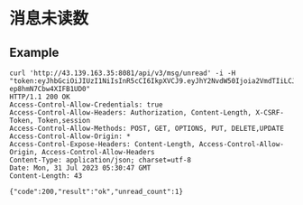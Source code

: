 # 消息未读数

## Example



    curl 'http://43.139.163.35:8081/api/v3/msg/unread' -i -H "token:eyJhbGciOiJIUzI1NiIsInR5cCI6IkpXVCJ9.eyJhY2NvdW50Ijoia2VmdTIiLCJjcmVhdGVfdGltZSI6MTY5MDc3MjA0M30.YGn09hmgk53lzVJMXJJGAC7-ep8hmN7Cbw4XIFB1UD0"   
    HTTP/1.1 200 OK
    Access-Control-Allow-Credentials: true
    Access-Control-Allow-Headers: Authorization, Content-Length, X-CSRF-Token, Token,session
    Access-Control-Allow-Methods: POST, GET, OPTIONS, PUT, DELETE,UPDATE
    Access-Control-Allow-Origin: *
    Access-Control-Expose-Headers: Content-Length, Access-Control-Allow-Origin, Access-Control-Allow-Headers
    Content-Type: application/json; charset=utf-8
    Date: Mon, 31 Jul 2023 05:30:47 GMT
    Content-Length: 43

    {"code":200,"result":"ok","unread_count":1}